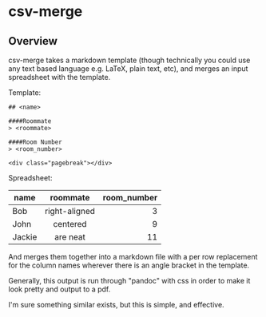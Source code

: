 csv-merge
==============

## Overview

csv-merge takes a markdown template (though technically you could use any text
based language e.g. LaTeX, plain text, etc), and merges an input spreadsheet 
with the template. 

Template: 

```
## <name>

####Roommate
> <roommate> 

####Room Number
> <room_number>

<div class="pagebreak"></div>
``` 

Spreadsheet:

| name          | roommate           | room_number |
| ------------- |:------------------:| -----------:|
| Bob           | right-aligned      |     3       |
| John          | centered           |     9       |
| Jackie        | are neat           |    11       |

And merges them together into a markdown file with a per row replacement for the 
column names wherever there is an angle bracket in the template. 

Generally, this output is run through "pandoc" with css in order to make it 
look pretty and output to a pdf. 

I'm sure something similar exists, but this is simple, and effective. 
